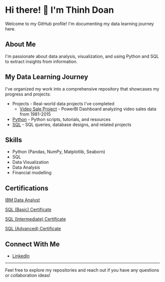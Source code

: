 # Hi there! 👋 I'm Thinh Doan

Welcome to my GitHub profile! I'm documenting my data learning journey here.

## About Me
I'm passionate about data analysis, visualization, and using Python and SQL to extract insights from information.

## My Data Learning Journey
I've organized my work into a comprehensive repository that showcases my progress and projects:


- Projects - Real-world data projects I've completed
  - [Video Sale Project](https://github.com/tdoan123/data-learning-journey/tree/main/Projects/Video_Sale_Project) - PowerBI Dashboard analyzing video sales data from 1981-2015
- [Python](https://github.com/tdoan123/data-learning-journey/tree/main/Python) - Python scripts, tutorials, and resources
- [SQL](https://github.com/tdoan123/data-learning-journey/tree/main/SQL) - SQL queries, database designs, and related projects
  
## Skills 
- Python (Pandas, NumPy, Matplotlib, Seaborn)
- SQL
- Data Visualization
- Data Analysis
- Financial modelling

## Certifications
[IBM Data Analyst](https://www.coursera.org/account/accomplishments/professional-cert/0YRKNETZ2VUZ?utm_source=link&utm_medium=certificate&utm_content=cert_image&utm_campaign=sharing_cta&utm_product=prof)                              

[SQL (Basic) Certificate](https://www.hackerrank.com/certificates/iframe/cb95fb468250)

[SQL (Intermediate) Certificate](https://www.hackerrank.com/certificates/iframe/f917d3903dda)

[SQL (Advanced) Certificate](https://www.hackerrank.com/certificates/iframe/abbcdc99692e)

## Connect With Me
- [LinkedIn](https://www.linkedin.com/in/thinhqd)

---

Feel free to explore my repositories and reach out if you have any questions or collaboration ideas!
